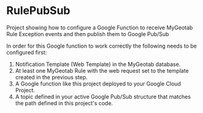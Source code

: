 # RulePubSub
Project showing how to configure a Google Function to receive MyGeotab Rule Exception events and then publish them to Google Pub/Sub

In order for this Google function to work correctly the following needs to be configured first:
1. Notification Template (Web Template) in the MyGeotab database.
2. At least one MyGeotab Rule with the web request set to the template created in the previous step.
3. A Google function like this project deployed to your Google Cloud Project.
4. A topic defined in your active Google Pub/Sub structure that matches the path defined in this project's code.
